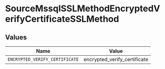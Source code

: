 # SourceMssqlSSLMethodEncryptedVerifyCertificateSSLMethod


## Values

| Name                           | Value                          |
| ------------------------------ | ------------------------------ |
| `ENCRYPTED_VERIFY_CERTIFICATE` | encrypted_verify_certificate   |